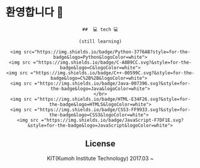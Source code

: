 ### <h1>환영합니다 👋</h1>

<!--
**rope1822/rope1822** is a ✨ _special_ ✨ repository because its `README.md` (this file) appears on your GitHub profile.

Here are some ideas to get you started:

- 🔭 I’m currently working on ...
- 🌱 I’m currently learning ...
- 👯 I’m looking to collaborate on ...
- 🤔 I’m looking for help with ...
- 💬 Ask me about ...
- 📫 How to reach me: ...
- 😄 Pronouns: ...
- ⚡ Fun fact: ...
-->


<div align="center">

    ##  💻 tech 💻

    (still learning)

    <img src="https://img.shields.io/badge/Python-3776AB?style=for-the-badge&logo=Python&logoColor=white">
    <img src ="https://img.shields.io/badge/C-A8B9CC.svg?&style=for-the-badge&logo=C&logoColor=white">
    <img src ="https://img.shields.io/badge/C++-00599C.svg?&style=for-the-badge&logo=C%2B%2B&logoColor=white"> 
    <img src ="https://img.shields.io/badge/Java-007396.svg?&style=for-the-badge&logo=Java&logoColor=white">
    </br>
    <img src ="https://img.shields.io/badge/HTML-E34F26.svg?&style=for-the-badge&logo=HTML5&logoColor=white">
    <img src ="https://img.shields.io/badge/CSS3-FF9933.svg?&style=for-the-badge&logo=CSS3&logoColor=white"> 
    <img src ="https://img.shields.io/badge/JavaScript-F7DF1E.svg?&style=for-the-badge&logo=JavaScript&logoColor=white">

## License

KIT(Kumoh Institute Technology) 2017.03 ~
</div>
